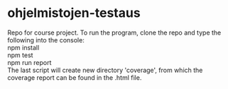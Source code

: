 # ohjelmistojen-testaus
Repo for course project. To run the program, clone the repo and type the following into the console:  
npm install  
npm test  
npm run report  
The last script will create new directory 'coverage', from which the coverage report can be found in the .html file.
